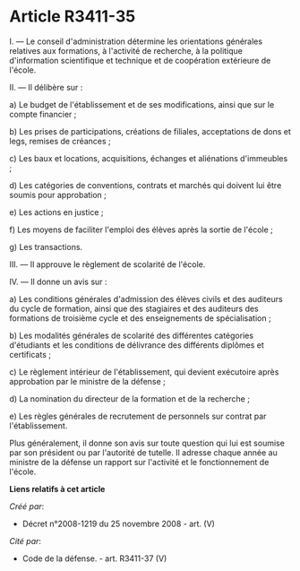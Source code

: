 # Article R3411-35

I. ― Le conseil d'administration détermine les orientations générales relatives aux formations, à l'activité de recherche, à
la politique d'information scientifique et technique et de coopération extérieure de l'école.

II. ― Il délibère sur :

a) Le budget de l'établissement et de ses modifications, ainsi que sur le compte financier ;

b) Les prises de participations, créations de filiales, acceptations de dons et legs, remises de créances ;

c) Les baux et locations, acquisitions, échanges et aliénations d'immeubles ;

d) Les catégories de conventions, contrats et marchés qui doivent lui être soumis pour approbation ;

e) Les actions en justice ;

f) Les moyens de faciliter l'emploi des élèves après la sortie de l'école ;

g) Les transactions.

III. ― Il approuve le règlement de scolarité de l'école.

IV. ― Il donne un avis sur :

a) Les conditions générales d'admission des élèves civils et des auditeurs du cycle de formation, ainsi que des stagiaires et
des auditeurs des formations de troisième cycle et des enseignements de spécialisation ;

b) Les modalités générales de scolarité des différentes catégories d'étudiants et les conditions de délivrance des différents
diplômes et certificats ;

c) Le règlement intérieur de l'établissement, qui devient exécutoire après approbation par le ministre de la défense ;

d) La nomination du directeur de la formation et de la recherche ;

e) Les règles générales de recrutement de personnels sur contrat par l'établissement.

Plus généralement, il donne son avis sur toute question qui lui est soumise par son président ou par l'autorité de tutelle.
Il adresse chaque année au ministre de la défense un rapport sur l'activité et le fonctionnement de l'école.

**Liens relatifs à cet article**

_Créé par_:

  - Décret n°2008-1219 du 25 novembre 2008 - art. (V)

_Cité par_:

  - Code de la défense. - art. R3411-37 (V)
